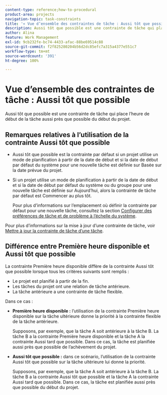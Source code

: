 ```yaml
---
content-type: reference;how-to-procedural
product-area: projects
navigation-topic: task-constraints
title: '« Vue d’ensemble des contraintes de tâche : Aussi tôt que possible »'
description: Aussi tôt que possible est une contrainte de tâche qui place l’heure de début de la tâche aussi près que possible du début du projet.
author: Alina
feature: Work Management
exl-id: 9cb232fe-bc74-4433-afac-88be69514c88
source-git-commit: f2f825280204b56d2dc85efc7a315a4377e551c7
workflow-type: tm+mt
source-wordcount: '391'
ht-degree: 100%

---
```


# Vue d’ensemble des contraintes de tâche : Aussi tôt que possible

Aussi tôt que possible est une contrainte de tâche qui place l’heure de début de la tâche aussi près que possible du début du projet.

## Remarques relatives à l’utilisation de la contrainte Aussi tôt que possible

* Aussi tôt que possible est la contrainte par défaut si un projet utilise un mode de planification à partir de la date de début et si la date de début par défaut du système pour une nouvelle tâche est définie sur Basée sur la date prévue du projet.

* Si un projet utilise un mode de planification à partir de la date de début et si la date de début par défaut du système ou du groupe pour une nouvelle tâche est définie sur Aujourd’hui, alors la contrainte de tâche par défaut est Commencer au plus tôt.

  Pour plus d’informations sur l’emplacement où définir la contrainte par défaut pour une nouvelle tâche, consultez la section [Configurer des préférences de tâche et de problème à l’échelle du système](../../../administration-and-setup/set-up-workfront/configure-system-defaults/set-task-issue-preferences.md).

Pour plus d’informations sur la mise à jour d’une contrainte de tâche, voir [Mettre à jour la contrainte de tâche d’une tâche](../../../manage-work/tasks/task-constraints/update-task-constraint-of-task.md).

<!--
<div data-mc-conditions="QuicksilverOrClassic.Draft mode">
<p>(NOTE: replaced with new article linked above) </p>
<p>To update the Task Constraint to As Soon As Possible: </p>
<ol>
<li value="1">Go to a task whose Task Constraint you want to update.</li>
<li value="2"> <p data-mc-conditions="QuicksilverOrClassic.Quicksilver">Click the <strong>More</strong> icon <img src="assets/qs-more-icon-on-an-object.png"> next to the task name, then click <strong>Edit</strong>.</p> </li>
<li value="3"> <p>In the <strong>Overview</strong> section, expand the <strong>Task Constraint</strong> drop-down menu.</p> </li>
<li value="4"> <p>Select <strong>As Soon As Possible</strong>.</p> </li>
<li value="5">Click <strong>Save Changes</strong>. </li>
</ol>
</div>
-->

## Différence entre Première heure disponible et Aussi tôt que possible

<!--
<p data-mc-conditions="QuicksilverOrClassic.Draft mode">(NOTE: [! This section is duplicated in "Earliest Available Time"])&nbsp;</p>
-->

La contrainte Première heure disponible diffère de la contrainte Aussi tôt que possible lorsque tous les critères suivants sont remplis :

* Le projet est planifié à partir de la fin.
* Les tâches du projet ont une relation de tâche antérieure.
* La tâche antérieure a une contrainte de tâche flexible.

Dans ce cas :

* **Première heure disponible :** l’utilisation de la contrainte Première heure disponible sur la tâche ultérieure donne la priorité à la contrainte flexible de la tâche antérieure.

  Supposons, par exemple, que la tâche A soit antérieure à la tâche B. La tâche B a la contrainte Première heure disponible et la tâche A la contrainte Aussi tard que possible. Dans ce cas, la tâche est planifiée aussi près que possible de l’achèvement du projet.

* **Aussi tôt que possible :** dans ce scénario, l’utilisation de la contrainte Aussi tôt que possible sur la tâche ultérieure lui donne la priorité.

  Supposons, par exemple, que la tâche A soit antérieure à la tâche B. La tâche B a la contrainte Aussi tôt que possible et la tâche A la contrainte Aussi tard que possible. Dans ce cas, la tâche est planifiée aussi près que possible du début du projet.
